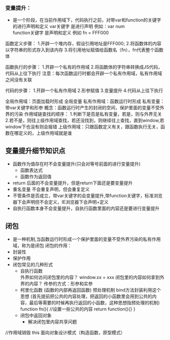 ### 变量提升：
- 是一个阶段，在当前作用域下，代码执行之前，对带var和function的关键字的进行声明和定义
 var关键字 是进行声明   例如：var num   
 function关键字  是声明和定义  例如 fn = FFF000
 
函数定义步骤：
1.开辟一个堆内存，假设引用地址是FFF000;
2.将函数体的内容以字符串的形式存入到该内存
3.将引用地址赋值给函数名（fn），fn代表整个函数体

函数执行的步骤：
1.开辟一个私有的作用域
2.将函数体的字符串转换成JS代码，代码从上往下执行 
注意：每次函数运行时都会开辟一个私有作用域，私有作用域之间没有关联

代码的步骤：
1.开辟一个私有作用域
2.形参赋值
3.变量提升
4.代码从上往下执行

全局作用域：页面加载时形成  全局变量
私有作用域：函数运行时形成  私有变量：带var关键字和形参
概念：函数运行时产生的封闭的空间，保护里面的变量不受外界的污染
作用域链查找的顺序：
1.判断下是否是私有变量，若是，则与外界无关
2.若不是，则往上级作用域查找，若还没找到，则继续往上查找，直到window,若window下也没有则会报错
上级作用域：只跟函数定义有关，跟函数执行无关，函数在哪定义的，上级作用域就是谁


## 变量提升细节知识点
- 函数作为值存在时不会变量提升(只会对等号前面的进行变量提升)
  - 函数表达式
  - 函数作为返回值
- return 后面的不会变量提升，但是return下面还是要变量提升
- 重名变量 不会重复声明，但会重复定义 
- 不管条件是否成立，带var关键字的会变量提升,带function关键字，标准浏览器下会声明但不会定义，IE浏览器下会声明+定义
- 自执行函数本身不会变量提升，自执行函数里面的内容还是要进行变量提升

## 闭包
 - 是一种机制,当函数运行时形成一个保护里面的变量不受外界污染的私有作用域，称为是闭包
 闭包的作用：
  - 封装性
  - 保护作用
 - 闭包常见的几种形式
   - 自执行函数  
   外界如何访问闭包里的内容？ window.xx = xxx
   闭包里的内容如何拿到外界的内容？ 传参的方式：形参和实参
   - 柯里化函数 (函数的内部再返回函数) 预处理机制 bind方法封装利用这个思想
   (首先提前把公共的内容处理，把返回的小函数里会用到公共的内容，最后等需要的时候再执行返回的小函数，这种思想指预处理的机制)
   function fn(){
     //设置一些公共的内容
     return function(){}
   }
   - 闭包中返回对象
     - 解决闭包里内容共享问题
     
  //作用域销毁 this  面向对象设计模式（构造函数，原型模式）
   
  


 
